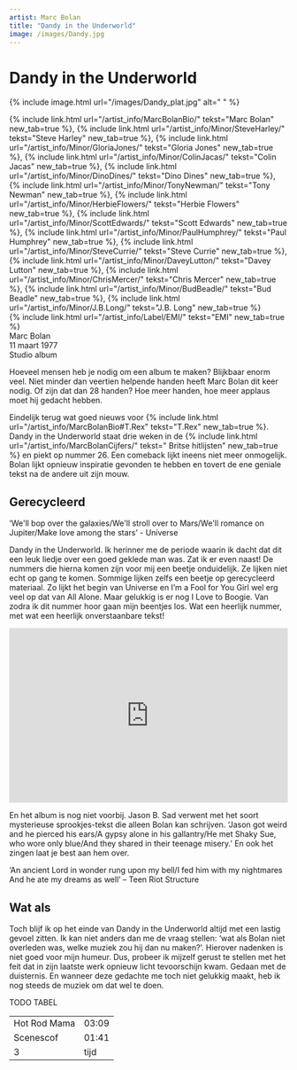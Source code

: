 ```yaml
---
artist: Marc Bolan
title: "Dandy in the Underworld"
image: /images/Dandy.jpg
---
```


# Dandy in the Underworld

{% include image.html url="/images/Dandy_plat.jpg" alt=" " %}

<span class="bio-cd">
{% include link.html url="/artist_info/MarcBolanBio/" tekst="Marc Bolan" new_tab=true %}, {% include link.html url="/artist_info/Minor/SteveHarley/" tekst="Steve Harley" new_tab=true %}, {% include link.html url="/artist_info/Minor/GloriaJones/" tekst="Gloria Jones" new_tab=true %}, {% include link.html url="/artist_info/Minor/ColinJacas/" tekst="Colin Jacas" new_tab=true %}, {% include link.html url="/artist_info/Minor/DinoDines/" tekst="Dino Dines" new_tab=true %}, {% include link.html url="/artist_info/Minor/TonyNewman/" tekst="Tony Newman" new_tab=true %}, {% include link.html url="/artist_info/Minor/HerbieFlowers/" tekst="Herbie Flowers" new_tab=true %}, {% include link.html url="/artist_info/Minor/ScottEdwards/" tekst="Scott Edwards" new_tab=true %}, {% include link.html url="/artist_info/Minor/PaulHumphrey/" tekst="Paul Humphrey" new_tab=true %}, {% include link.html url="/artist_info/Minor/SteveCurrie/" tekst="Steve Currie" new_tab=true %}, {% include link.html url="/artist_info/Minor/DaveyLutton/" tekst="Davey Lutton" new_tab=true %}, {% include link.html url="/artist_info/Minor/ChrisMercer/" tekst="Chris Mercer" new_tab=true %}, {% include link.html url="/artist_info/Minor/BudBeadle/" tekst="Bud Beadle" new_tab=true %}, {% include link.html url="/artist_info/Minor/J.B.Long/" tekst="J.B. Long" new_tab=true %}<br>
{% include link.html url="/artist_info/Label/EMI/" tekst="EMI" new_tab=true %}<br>
</span>
Marc Bolan<br>
11 maart 1977<br>Studio album

Hoeveel mensen heb je nodig om een album te maken? Blijkbaar enorm veel. Niet minder dan veertien helpende handen heeft Marc Bolan dit keer nodig. Of zijn dat dan 28 handen? Hoe meer handen, hoe meer applaus moet hij gedacht hebben. Eindelijk terug wat goed nieuws voor {% include link.html url="/artist_info/MarcBolanBio#T.Rex" tekst="T.Rex" new_tab=true %}. <span class="engels">Dandy in the Underworld</span> staat drie weken in de {% include link.html url="/artist_info/MarcBolanCijfers/" tekst=" Britse hitlijsten" new_tab=true %} en piekt op nummer 26. Een <span class="engels">comeback</span> lijkt ineens niet meer onmogelijk. Bolan lijkt opnieuw inspiratie gevonden te hebben en tovert de ene geniale tekst na de andere uit zijn mouw. 

## Gerecycleerd

<div class="uitgelicht">‘We'll bop over the galaxies/We'll stroll over to Mars/We'll romance on Jupiter/Make love among the stars’ - Universe</div>

<span class="engels">Dandy in the Underworld</span>. Ik herinner me de periode waarin ik dacht dat dit een leuk liedje over een goed geklede man was. Zat ik er even naast! De nummers die hierna komen zijn voor mij een beetje onduidelijk. Ze lijken niet echt op gang te komen. Sommige lijken zelfs een beetje op gerecycleerd materiaal. Zo lijkt het begin van <span class="engels">Universe</span> en <span class="engels">I’m a Fool for You Girl</span> wel erg veel op dat van <span class="engels">All Alone</span>. Maar gelukkig is er nog <span class="engels">I Love to Boogie</span>. Van zodra ik dit nummer hoor gaan mijn beentjes los. Wat een heerlijk nummer, met wat een heerlijk onverstaanbare tekst!

<iframe width="100%" height="315" src="https://www.youtube.com/embed/_rqllYBAJt8" frameborder="0" allowfullscreen></iframe>
En het album is nog niet voorbij. <span class="engels">Jason B. Sad</span> verwent met het soort mysterieuse sprookjes-tekst die alleen Bolan kan schrijven. ‘<span class="engels">Jason got weird and he pierced his ears/A gypsy alone in his gallantry/He met Shaky Sue, who wore only blue/And they shared in their teenage misery.</span>’ En ook het zingen laat je best aan hem over. 

<div class="uitgelicht">‘An ancient Lord in wonder rung upon my bell/I fed him with my nightmares And he ate my dreams as well’ – Teen Riot Structure</div>

## Wat als

Toch blijf ik op het einde van <span class="engels">Dandy in the Underworld</span> altijd  met een lastig gevoel zitten. Ik kan niet anders dan me de vraag stellen: ‘wat als Bolan niet overleden was, welke muziek zou hij dan nu maken?’. Hierover nadenken is niet goed voor mijn humeur. Dus, probeer ik mijzelf gerust te stellen met het feit dat in zijn laatste werk opnieuw licht tevoorschijn kwam. Gedaan met de duisternis. En wanneer deze gedachte me toch niet gelukkig maakt, heb ik nog steeds de muziek om dat wel te doen.

TODO TABEL
<table>
	<tr>
		<td>Hot Rod Mama</td>
		<td>03:09</td>
	</tr>
	<tr>
		<td>Scenescof</td>
		<td>01:41</td>
	</tr>
	<tr>
		<td>3</td>
		<td>tijd</td>
	</tr>
</table>

<div class="witregel"> </div>
